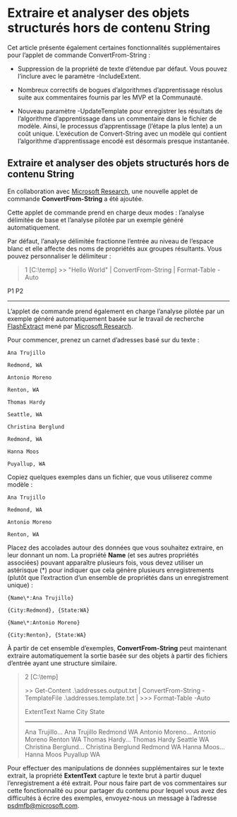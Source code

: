 # <a name="extract-and-parse-structured-objects-out-of-string"></a>Extraire et analyser des objets structurés hors de contenu String
Cet article présente également certaines fonctionnalités supplémentaires pour l’applet de commande ConvertFrom-String :

-   Suppression de la propriété de texte d’étendue par défaut. Vous pouvez l’inclure avec le paramètre -IncludeExtent.

-   Nombreux correctifs de bogues d’algorithmes d’apprentissage résolus suite aux commentaires fournis par les MVP et la Communauté.

-   Nouveau paramètre -UpdateTemplate pour enregistrer les résultats de l’algorithme d’apprentissage dans un commentaire dans le fichier de modèle. Ainsi, le processus d’apprentissage (l’étape la plus lente) a un coût unique. L’exécution de Convert-String avec un modèle qui contient l’algorithme d’apprentissage encodé est désormais presque instantanée.


<a name="extract-and-parse-structured-objects-out-of-string-content"></a>Extraire et analyser des objets structurés hors de contenu String
----------------------------------------------------------

En collaboration avec [Microsoft Research](http://research.microsoft.com/), une nouvelle applet de commande **ConvertFrom-String** a été ajoutée.

Cette applet de commande prend en charge deux modes : l’analyse délimitée de base et l’analyse pilotée par un exemple généré automatiquement.

Par défaut, l’analyse délimitée fractionne l’entrée au niveau de l’espace blanc et elle affecte des noms de propriétés aux groupes résultants. Vous pouvez personnaliser le délimiteur :

> 1 \[C:\\temp\]
> &gt;&gt; "Hello World" | ConvertFrom-String | Format-Table -Auto

P1    P2
--    --

L’applet de commande prend également en charge l’analyse pilotée par un exemple généré automatiquement basée sur le travail de recherche [FlashExtract](http://research.microsoft.com/en-us/um/people/sumitg/flashextract.html) mené par [Microsoft Research](http://research.microsoft.com).

Pour commencer, prenez un carnet d’adresses basé sur du texte :

    Ana Trujillo

    Redmond, WA

    Antonio Moreno

    Renton, WA

    Thomas Hardy

    Seattle, WA

    Christina Berglund

    Redmond, WA

    Hanna Moos

    Puyallup, WA

Copiez quelques exemples dans un fichier, que vous utiliserez comme modèle :

    Ana Trujillo

    Redmond, WA

    Antonio Moreno

    Renton, WA

   

Placez des accolades autour des données que vous souhaitez extraire, en leur donnant un nom. La propriété **Name** (et ses autres propriétés associées) pouvant apparaître plusieurs fois, vous devez utiliser un astérisque (\*) pour indiquer que cela génère plusieurs enregistrements (plutôt que l’extraction d’un ensemble de propriétés dans un enregistrement unique) :

    {Name\*:Ana Trujillo}

    {City:Redmond}, {State:WA}

    {Name\*:Antonio Moreno}

    {City:Renton}, {State:WA}

À partir de cet ensemble d’exemples, **ConvertFrom-String** peut maintenant extraire automatiquement la sortie basée sur des objets à partir des fichiers d’entrée ayant une structure similaire.

> 2 \[C:\\temp\]
>
> &gt;&gt; Get-Content .\\addresses.output.txt | ConvertFrom-String -TemplateFile .\\addresses.template.txt | &gt;&gt;&gt; Format-Table -Auto
>
> ExtentText                     Name               City     State
> ----------                     ----               ----     -----
> Ana Trujillo...                Ana Trujillo       Redmond  WA Antonio Moreno...              Antonio Moreno     Renton   WA Thomas Hardy...                Thomas Hardy       Seattle  WA Christina Berglund...          Christina Berglund Redmond  WA Hanna Moos...                  Hanna Moos         Puyallup WA

Pour effectuer des manipulations de données supplémentaires sur le texte extrait, la propriété **ExtentText** capture le texte brut à partir duquel l’enregistrement a été extrait. Pour nous faire part de vos commentaires sur cette fonctionnalité ou pour partager du contenu pour lequel vous avez des difficultés à écrire des exemples, envoyez-nous un message à l’adresse <psdmfb@microsoft.com>.

